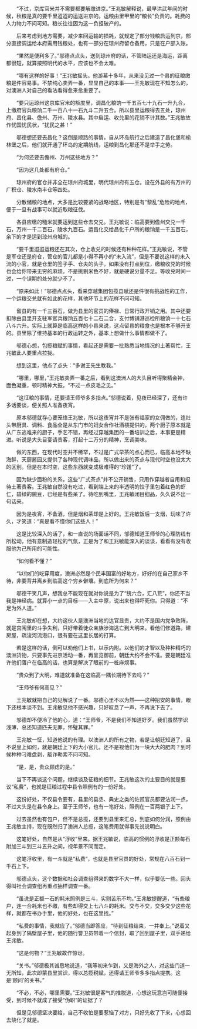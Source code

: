 　　“不过，京库官米并不需要都要解缴进京。”王兆敏解释说，最早洪武年间的时候，秋粮是真的要千里迢迢的运送进京的。运粮由里甲里的“粮长”负责的。耗费的人力物力不问可知。粮长往往因为这一负担破产的。

　　后来考虑到地方需要，减少来回运输的损耗，就规定了部分钱粮启运到京，部分直接调运给本府需用钱粮处，也有一部分在琼州府留仓备用，只是在户部入账。

　　“果然是便利多了。”邬德点点头，送到琼州府的话，不管陆运还是海运，距离都很短，就算按照明代的水平，应该也不会太难。

　　“哪有这样的好事！”王兆敏摇头。他游幕十多年，从来没见过一个县的征粮缴粮是件容易事。不禁纯心卖弄一番，显显自己的本事——王兆敏现在不知怎么的，对澳洲人对自己的看法看得愈来愈重要了。

　　“要只运琼州这京库官米的额度里，调昌化粮饷一千五百七十九石一升九合，上缴府官兵粮饷二千一百八十一石九斗二升五合。所以县里运粮得去五处，琼州府、昌化县、儋州、万州、陵水县。其中启运、收兑里的花销不计其数。”王兆敏故作忧国忧民状，“扰民之甚！”

　　邬德想还要去昌化？这倒是顺路的事情，自从环岛航行之后建造了昌化堡和榆林堡之后，他们就开通了环岛的定期航线，运粮到昌化那还不是举手之劳。

　　“为何还要去儋州、万州这些地方？”

　　“因为这几处都有府仓。”

　　琼州府的官仓并非全在琼州府城里，明代琼州府有五仓。设在外县的有万州的广积仓、陵水南丰仓等四处。

　　分散储粮的地点，大多是比较要紧的战略地区，特别是有“黎乱”危险的地点，便于一旦有战事可以就近取粮征伐。

　　各县应缴的糙米就要运到这些仓去交兑。王兆敏说：临高要到儋州交兑一千石，万州一千二百石，陵水九百石。运昌化交给昌化千户所的粮饷是一千五百石，余下的才是运到琼州府城的。

　　“要千里迢迢运粮还在其次，仓上收兑的时候还有种种花样。”王兆敏说，不管是军仓还是府仓，管仓的官儿都是小得不再小的“未入流”，但是不要说这样的未入流的小官，就是仓里的签子手、仓夫的头子，如果没有打点到位，缴粮收兑的时候也会给你带来无穷的麻烦。不是挑剔米色不好，就是硬说分量不足。等收兑时间一过，一个误期的处分就少不了。

　　“原来如此！”邬德点点头，看来穿越集团包揽县赋还是件很有挑战性的工作，一个运粮交兑就有如此的花样，其他环节上的花样不问可知。

　　留县的有一千三百石，做为县里的官员的俸禄、日常行政开销之用。其中还要扣除由县里开支驻军官兵粮饷五百七十二石二合，支付博铺港巡检所粮饷一十七石八斗六升。实际上就算是临高这样的小县来说，这点留县的粮食也是根本不够开支的。县里除了维持基本的行政运转之外，基本上想做什么事情都做不了。

　　邬德心想，包揽粮赋的事情，看起还是需要一批熟悉当地情况的土著帮忙，王兆敏此人要重点拉拢。

　　想到这里，他点了点头：“多谢王先生教我。”

　　“哪里，哪里，”王兆敏卖弄一番之后，看到这澳洲人的大头目听得聚精会神，面色凝重，顿时精神大振，“不过一点皮毛之见。”

　　“这征粮的事情，还要请王师爷多多指点。”邬德说着，见夜已经深了，还有许多话要谈，便关照人准备夜宵。

　　原本邬德就存心要笼络王兆敏，所以这夜宵并不是张有福家的女佣做的，连灶头带厨具、调料、食品全是从东门市的妇女合作社酒楼提供的，两个厨子原本就是从广东逃难来的厨子，手艺不错，再经过穿越集团的一番培训之后，本事更是精进。听说是大头目宴请贵客，打起十二万分的精神，烹调美味。

　　做的东西，在现代时空并不稀罕，不过是广式早茶的点心而已，临高本地不缺海鲜，天厨酱园又提供了各种现代调味品，所以做出来的茶点与现代时空也没太大的区别。但是在本时空，这些东西就变成极难得的“珍馐”了。

　　因为缺少面粉的关系，这些“广式茶点”并不公开销售，只用作穿越者自用和招待土著贵客。王兆敏自然没有吃过，看到端上来的半透明的饺子里包着红色的虾仁，碧绿的豌豆，已经是有些呆了。待吃到嘴里，王兆敏闭目细品，久久说不出一句话来。

　　因为是夜宵，不备酒，但是烟和茶却是上好的。王兆敏饭后一支烟，玩味了许久，才笑道：“真是看不懂你们这些人！”

　　这是比较深入的话了，和一直说的场面话不同，邬德知道王师爷的心理防线有所松动，他有意制造轻松的气氛，正是为了和王兆敏能深入的谈谈，看看有没有收服他为己所用的可能性。

　　“如何看不懂？”

　　“以你们的吃穿用度，澳洲必然是个民丰国富的好地方，好好的在自己家乡不待，非要背井离乡到临高这个穷乡僻壤。到底所为何来？”

　　邬德干笑几声，想我总不能现在就对你说是为了“统六合，汇八荒”，你还不当我是神经病。就算小一点的目标——入主中原，说出来也得吓死你。只得道：“不足为外人道。”

　　王兆敏却在想，大约这伙人是澳洲当地的达官显贵，大约不是国内党争败阵，就是宫闱里的斗争失利，只好带着徒众亲族涉海逃亡到大明来。看他们修道路，建房屋，疏浚河流港口，很有要在这里长居的打算。

　　若是这样的话，倒可以劝他们上书，以示内附。以他们的才智以及种种精巧的澳洲货物，只要事先进京活动一番，再呈览御前，朝廷大约不会不准。要是朝廷准许他们落户在临高的话，也算是解决了眼前的一桩麻烦事。

　　“贵众到了大明，难道就准备在这临高一隅长期待下去吗？”

　　“王师爷有何高见？”

　　王兆敏就把自己的见解说了一番。邬德心里不以为然——这种招安的事情，眼下还根本谈不到。王兆敏见他不感兴趣，只好叹息了一声，不再说下去了。

　　邬德却不便冷了他的心，道：“王师爷，不是我们不知道好歹。我们虽然学识浅薄，总还知道匹夫无罪，怀璧其罪。”

　　王兆敏一怔，知道他说的有理。以澳洲人的所有之物，若是让朝廷知道了，且不说皇上如何，就是朝廷上下的大小官儿，还不是视他们为一块大大的肥肉？到时候种种刁难盘剥，敲诈勒索不问可知。

　　“是，是，贵众顾虑的是。”

　　当下不再谈这个问题，继续谈及征粮的细节。王兆敏这次的主要目的就是要议“私费”，也就是征粮过程中县令照例有的一份好处。

　　这份好处，不仅县令要有，县里的县丞、典史之类的佐贰官员都要沾润一点，不过大头是在县令身上。至于王师爷，也有一笔好处，照例在一百两银子上下。

　　过去虽然也有包户，但不是总揽，还要到县里来汇总，到底如何分润，照例由王兆敏主持，现在既然归了澳洲人总揽，这笔费用就得事先说说明白。

　　这笔好处，自然是从“浮收”里来。据王兆敏说，临高的惯例的浮收是正额每石附加三斗到三斗五升之间，视年景不同而定。

　　这笔浮收里，有一斗就是“私费”，也就是县里官员的好处，常规在八百石到一千石上下。

　　邬德点头，这个数据和社会调查组得来的数字不大一样，似乎要低一些。回头得叫社会调查组再重点抽样调查一番。

　　“虽说是正额一石的耗米照例是三斗，实则苦乐不均。”王兆敏提醒道，“有些粮户，连一合耗米也不缴，有些却得交上七八斗的耗米。交与不交，交多交少这些花样，就都在书办手里，他的好处，也在这里找。”

　　“私费的事情，我就应了。”邬德当即答应，“待到征粮结束，一并奉上。”说着又起身到了隔壁屋子里，他的随行警卫员带着一个信封，取了回到屋子里，双手递给王兆敏。

　　“这是何物？”王兆敏故作惊讶。

　　“关书。”邬德极其诚恳地说道，“我等初来乍到，又是海外之人，对这些门道一无所知，此次即蒙县里赏识，得以总揽税赋，还得请王师爷多多指点提携。这是‘顾问’的关书。”

　　“不必，不必，哪里需要。”王兆敏很是客气的推脱道，心想这玩意岂可随便接受，到时候不就成了接受“伪职”的证据了？

　　但是见邬德坚决要给，自己不收怕是要惹恼了对方，只好先收了下来，心想回去烧化了就是。
